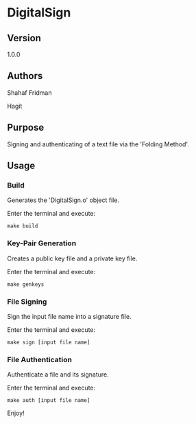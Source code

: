 # DigitalSign

## Version
1.0.0

## Authors

Shahaf Fridman

Hagit 


## Purpose
Signing and authenticating of a text file via the 'Folding Method'.

## Usage

### Build

Generates the 'DigitalSign.o' object file.

Enter the terminal and execute:

`make build`


### Key-Pair Generation

Creates a public key file and a private key file.

Enter the terminal and execute:

`make genkeys`


### File Signing

Sign the input file name into a signature file.

Enter the terminal and execute:

`make sign [input file name]`


### File Authentication

Authenticate a file and its signature.

Enter the terminal and execute:

`make auth [input file name]`


Enjoy!

